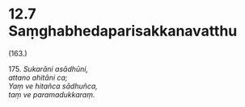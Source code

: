 

# 12.7 Saṃghabhedaparisakkanavatthu



(163.)

175\. _Sukarāni asādhūni,_  
_attano ahitāni ca;_  
_Yaṃ ve hitañca sādhuñca,_  
_taṃ ve paramadukkaraṃ._  




